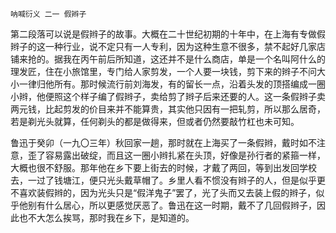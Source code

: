     呐喊衍义 二一 假辫子 

   第二段落可以说是假辫子的故事。大概在二十世纪初期的十年中，在上海有专做假辫子的这一种行业，说不定只有一人专利，因为这种生意不很多，禁不起好几家店铺来抢的。据我在丙午前后所知道，这还并不是什么商店，单是一个名叫阿什么的理发匠，住在小旅馆里，专门给人家剪发，一个人要一块钱，剪下来的辫子不问大小一律归他所有。那时候流行前刘海发，有的留长一点，沿着头发的顶搭编成一圈小辫，他便照这个样子编了假辫子，卖给剪了辫子后来还要的人。这一条假辫子卖两元钱，比起剪发的价目来并不能算贵，其实他只因有一把轧剪，所以那么居奇，若是剃光头就算，任何剃头的都是做得来，但或者仍然要敲竹杠也未可知。

   鲁迅于癸卯（一九〇三年）秋回家一趟，那时就在上海买了一条假辫，戴时如不注意，歪了容易露出破绽，而且这一圈小辫扎紧在头顶，好像是孙行者的紧箍一样，大概也很不舒服。那年他在乡下要上街去的时候，才戴了两回，等到出发回学校去，一过了钱塘江，便只光头戴草帽了。乡里人看不惯没有辫子的人，但是似乎更不喜欢装假辫的，因为光头只是“假洋鬼子”罢了，光了头而又去装上假的辫子，似乎他别有什么居心，所以更感觉厌恶了。鲁迅在这一时期，戴不了几回假辫子，因此也不大怎么挨骂，那时我在乡下，是知道的。

